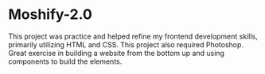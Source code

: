 # Moshify-2.0
This project was practice and helped refine my frontend development skills, primarily utilizing HTML and CSS. This project also required Photoshop. Great exercise in building a website from the bottom up and using components to build the elements.
